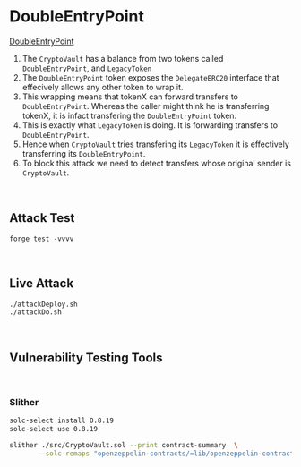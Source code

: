 # DoubleEntryPoint

[DoubleEntryPoint](https://ethernaut.openzeppelin.com/level/0x9451961b7Aea1Df57bc20CC68D72f662241b5493)

1. The `CryptoVault` has a balance from two tokens called `DoubleEntryPoint`, and `LegacyToken`
1. The `DoubleEntryPoint` token exposes the `DelegateERC20` interface that effecively allows any other token to wrap it.
1. This wrapping means that tokenX can forward transfers to `DoubleEntryPoint`. Whereas the caller might think he is transferring tokenX, it is infact transfering the `DoubleEntryPoint` token.
1. This is exactly what `LegacyToken` is doing. It is forwarding transfers to `DoubleEntryPoint`.
1. Hence when `CryptoVault` tries transfering its `LegacyToken` it is effectively transferring its `DoubleEntryPoint`.
1. To block this attack we need to detect transfers whose original sender is `CryptoVault`.


<BR />

## Attack Test

```DASH
forge test -vvvv
```


<BR />

## Live Attack

```BASH
./attackDeploy.sh
./attackDo.sh
```

<BR />

## Vulnerability Testing Tools


<BR />

### Slither

```BASH
solc-select install 0.8.19
solc-select use 0.8.19

slither ./src/CryptoVault.sol --print contract-summary  \
       --solc-remaps "openzeppelin-contracts/=lib/openzeppelin-contracts/contracts/"
```

